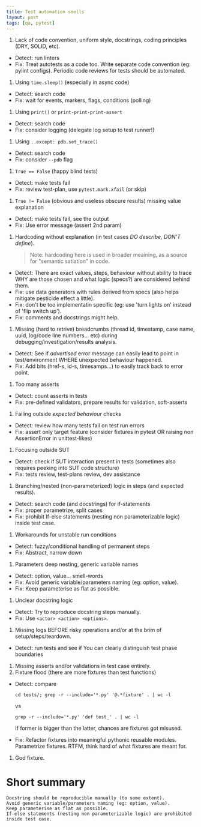 ```yaml
---
title: Test automation smells
layout: post
tags: [qa, pytest]
---
```


1. Lack of code convention, uniform style, docstrings, coding principles (DRY, SOLID, etc).
  * Detect: run linters
  * Fix: Treat autotests as a code too. Write separate code convention (eg: pylint configs). Periodic code reviews for tests should be automated.
1. Using `time.sleep()` (especially in async code)
  * Detect: search code
  * Fix: wait for events, markers, flags, conditions (polling)
1. Using `print()` or `print-print-print-assert`
  * Detect: search code
  * Fix: consider logging (delegate log setup to test runner!)
1. Using `..except: pdb.set_trace()`
  * Detect: search code
  * Fix: consider `--pdb` flag
1. `True == False` (happy blind tests)
  * Detect: make tests fail
  * Fix: review test-plan, use `pytest.mark.xfail` (or skip)
1. `True != False` (obvious and useless obscure results) missing value explanation
  * Detect: make tests fail, see the output
  * Fix: Use error message (assert 2nd param)
1. Hardcoding without explanation (in test cases _DO describe, DON'T define_).
    > Note: hardcoding here is used in broader meaining, as a source for "semantic satiation" in code.
  * Detect: There are exact values, steps, behaviour without ability to trace WHY are those chosen and what logic (specs?) are considered behind them.
  * Fix: use data generators with rules derived from specs (also helps mitigate pesticide effect a little).
  * Fix: don't be too implementatin specific (eg: use 'turn lights on' instead of 'flip switch up').
  * Fix: comments and docstrings might help.
1. Missing (hard to retrive) breadcrumbs (thread id, timestamp, case name, uuid, log/code line numbers... etc) during debugging/investigation/results analysis.
  * Detect: See if _advertised_ error message can easily lead to point in test/environment WHERE unexpected behaviour happened.
  * Fix: Add bits (href-s, id-s, timesamps...) to easily track back to error point.
1. Too many asserts
  * Detect: count asserts in tests
  * Fix: pre-defined validators, prepare results for validation, soft-asserts
1. Failing outside _expected behaviour_ checks
  * Detect: review how many tests fail on test run errors
  * Fix: assert only target feature (consider fixtures in pytest OR raising
	non AssertionError in unittest-likes)
1. Focusing outside SUT
  * Detect: check if SUT interaction present in tests (sometimes also requires peeking into SUT code structure)
  * Fix: tests review, test-plans review, dev assistance
1. Branching/nested (non-parameterized) logic in steps (and expected results).
  * Detect: search code (and docstrings) for if-statements
  * Fix: proper parametrize, split cases
  * Fix: prohibit If-else statements (nesting non parameterizable logic) inside test case.
1. Workarounds for unstable run conditions
  * Detect: fuzzy/conditional handling of permanent steps
  * Fix: Abstract, narrow down
1. Parameters deep nesting, generic variable names
  * Detect: option, value... smell-words
  * Fix: Avoid generic variable/parameters naming (eg: option, value).
  * Fix: Keep parameterise as flat as possible.
1. Unclear docstring logic
  * Detect: Try to reproduce docstring steps manually.
  * Fix: Use `<actor> <action> <options>`.
1. Missing logs BEFORE risky operations and/or at the brim of setup/steps/teardown.
  * Detect: run tests and see if You can clearly distinguish test phase boundaries
1. Missing asserts and/or validations in test case entirely.
1. Fixture flood (there are more fixtures than test functions)
  * Detect: compare

    ```cd tests/; grep -r --include='*.py' '@.*fixture' . | wc -l```

	  vs

	  ```grep -r --include='*.py' 'def test_' . | wc -l```

	  If former is bigger than the latter, chances are fixtures got misused.
  * Fix: Refactor fixtures into meaningful pythonic reusable modules. Parametrize fixtures. RTFM, think hard of what fixtures are meant for.
1. God fixture.

# Short summary

```
Docstring should be reproducible manually (to some extent).
Avoid generic variable/parameters naming (eg: option, value).
Keep parameterise as flat as possible.
If-else statements (nesting non parameterizable logic) are prohibited inside test case.
```
